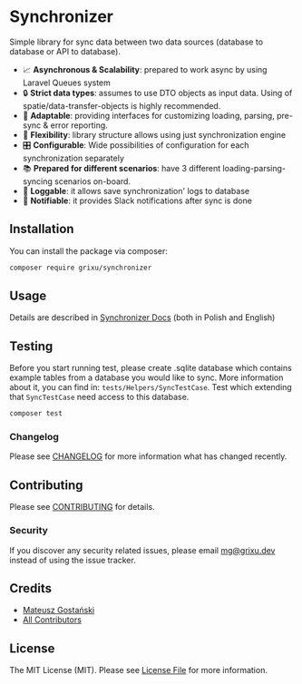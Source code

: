 # Synchronizer

Simple library for sync data between two data sources (database to database or API to database). 

* 📈 **Asynchronous & Scalability**: prepared to work async by using Laravel Queues system
* 🔒 **Strict data types**: assumes to use DTO objects as input data. Using of spatie/data-transfer-objects is highly recommended.
* 🔩 **Adaptable**: providing interfaces for customizing loading, parsing, pre-sync & error reporting.
* 📂 **Flexibility**: library structure allows using just synchronization engine
* 🎛 **Configurable**: Wide possibilities of configuration for each synchronization separately
* 📚 **Prepared for different scenarios**: have 3 different loading-parsing-syncing scenarios on-board.
* 📝 **Loggable**: it allows save synchronization' logs to database
* 📲 **Notifiable**: it provides Slack notifications after sync is done

## Installation

You can install the package via composer:

```bash
composer require grixu/synchronizer
```

## Usage
Details are described in [Synchronizer Docs](https://grixu.github.io/synchronizer/docs) (both in Polish and English)

## Testing

Before you start running test, please create .sqlite database which contains example tables from a database you would
like to sync. More information about it, you can find in: `tests/Helpers/SyncTestCase`. Test which extending
that `SyncTestCase` need access to this database.

``` bash
composer test
```

### Changelog

Please see [CHANGELOG](CHANGELOG.md) for more information what has changed recently.

## Contributing

Please see [CONTRIBUTING](CONTRIBUTING.md) for details.

### Security

If you discover any security related issues, please email mg@grixu.dev instead of using the issue tracker.

## Credits

- [Mateusz Gostański](https://github.com/grixu)
- [All Contributors](../../contributors)

## License

The MIT License (MIT). Please see [License File](LICENSE.md) for more information.
